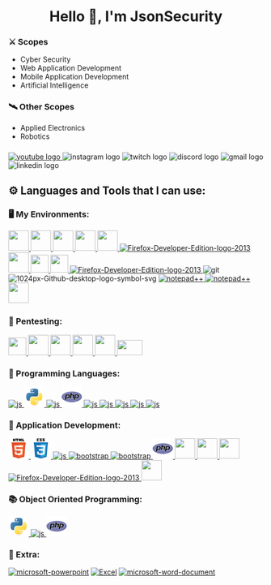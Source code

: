 # <h1 align="center">Hello 👾, I'm JsonSecurity</h1>
<!-------------------------------------------------------------->
<h3 align="left">⚔️ Scopes</h3>
<ul>
  <li>Cyber Security</li>
  <li>Web Application Development</li>
  <li>Mobile Application Development</li>
  <li>Artificial Intelligence</li>
</ul>
<h3 align="left">🛰️ Other Scopes</h3>
<ul>
  <li>Applied Electronics</li>
  <li>Robotics</li>
</ul>

###

<div align="left">
  <a href="https://www.kali.org/">
    <img src="https://img.shields.io/static/v1?message=Youtube&logo=youtube&label=&color=FF0000&logoColor=white&labelColor=&style=for-the-badge" height="35" alt="youtube logo"  />
  </a> 
  <img src="https://img.shields.io/static/v1?message=Instagram&logo=instagram&label=&color=E4405F&logoColor=white&labelColor=&style=for-the-badge" height="35" alt="instagram logo"  />
  <img src="https://img.shields.io/static/v1?message=Twitch&logo=twitch&label=&color=9146FF&logoColor=white&labelColor=&style=for-the-badge" height="35" alt="twitch logo"  />
  <img src="https://img.shields.io/static/v1?message=Discord&logo=discord&label=&color=7289DA&logoColor=white&labelColor=&style=for-the-badge" height="35" alt="discord logo"  />
  <img src="https://img.shields.io/static/v1?message=Gmail&logo=gmail&label=&color=D14836&logoColor=white&labelColor=&style=for-the-badge" height="35" alt="gmail logo"  />
  <img src="https://img.shields.io/static/v1?message=LinkedIn&logo=linkedin&label=&color=0077B5&logoColor=white&labelColor=&style=for-the-badge" height="35" alt="linkedin logo"  />
</div>

###

<!-------------------------------------------------------------->
<h2 align="left">⚙️ Languages and Tools that I can use:</h2>
<!-------------------------------------------------------------->

<h3 align="left">🖥️ My Environments:</h3>
<p>
  <a href="https://www.kali.org/">
    <img src="https://seeklogo.com/images/K/kali-linux-logo-AED181186E-seeklogo.com.png" width="40px" height="40px" border="0" decora/>
  </a>
  <a href="https://www.parrotsec.org/">
    <img src="https://styles.redditmedia.com/t5_3jxys/styles/communityIcon_z9jsfziqpdac1.jpg?format=pjpg&s=4ded88935752780a668f7d11d20062d99c780ba9" width="40px" height="40px" border="0" decora/>
  </a>
  <a href="https://www.virtualbox.org/">
    <img src="https://upload.wikimedia.org/wikipedia/commons/d/d5/Virtualbox_logo.png" width="40px" height="40px" border="0" decora/>
  </a>
  <a href="https://www.sublimetext.com/">
    <img width="40px" height="40px" src="https://www.sublimehq.com/images/sublime_text.png" border="0"/>
  </a>
  <a href="https://github.com/microsoft/vscode">
    <img width="40px" height="40px" src="https://static-00.iconduck.com/assets.00/visual-studio-code-icon-2048x2026-9ua8vqiy.png" border="0"/>
  </a>
  <a href="https://developer.android.com/studio?hl=es-419"  target="_blank">
      <img src="https://upload.wikimedia.org/wikipedia/commons/thumb/c/c1/Android_Studio_icon_%282023%29.svg/480px-Android_Studio_icon_%282023%29.svg.png" alt="Firefox-Developer-Edition-logo-2013" height="40" width="40" border="0">
  </a>
  <a href="https://colab.research.google.com/" target="_blank">
    <img  width="40px" height="40px" src="https://avatars.githubusercontent.com/u/33467679"/>
  </a>
  <a href="https://github.com/Kaggle" target="_blank">
    <img  width="35px" height="35px" src="https://cdn.iconscout.com/icon/free/png-256/free-kaggle-3521526-2945029.png"/>
  </a>
  <a href="https://github.com/tensorflow/tensorflow" target="_blank">
    <img  width="35px" height="35px" src="https://avatars.githubusercontent.com/u/15658638"/>
  </a>
  <a href="https://www.mozilla.org/en-US/firefox/developer/"  target="_blank">
      <img src="https://i.ibb.co/NrCpW5N/Firefox-Developer-Edition-logo-2013.png" alt="Firefox-Developer-Edition-logo-2013" height="40" width="40" border="0">
  </a>
  <a href="https://git-scm.com/" target="_blank" style="text-decoration: none;" rel="noreferrer">
    <img src="https://www.vectorlogo.zone/logos/git-scm/git-scm-icon.svg" alt="git" width="40" height="40"/> 
  </a> 
  <a href="https://desktop.github.com/" style="text-decoration: none;" target="_blank">
    <img src="https://i.ibb.co/7KZpZkL/1024px-Github-desktop-logo-symbol-svg.png" height="40" width="40" alt="1024px-Github-desktop-logo-symbol-svg" border="0">
  </a>
  <a href="https://www.arduino.cc/" target="_blank">
    <img src="https://www.arduino.cc/wiki/370832ed4114dd35d498f2f449b4781e/arduino.svg" width="auto" height="40px" alt="notepad++" border="0">
  </a>
  <a href="https://www.geogebra.org/materials" target="_blank">
    <img src="https://upload.wikimedia.org/wikipedia/commons/thumb/5/57/Geogebra.svg/150px-Geogebra.svg.png" width="auto" height="40px" alt="notepad++" border="0">
  </a>
  <a href="https://www.latex-project.org/get/" target="_blank">
    <img  width="40px" height="40px" src="https://www.latex-project.org/about/logos/latex-project-logo_288x288.svg"/>
  </a>
</p>
<!-------------------------------------------------------------->
<h3 align="left">🎣 Pentesting:</h3>
<p align="left">
  <a href="https://portswigger.net/burp/communitydownload" target="_blank">
    <img width="35px" height="35px" src="https://miro.medium.com/v2/resize:fit:720/format:webp/1*KMYIE0A-u-DhaMm9N2ImlA.png"/>
  </a>
  <a href="https://app.hackthebox.com/" target="_blank">
    <img width="40px" height="40px" src="https://avatars.githubusercontent.com/u/31746234?s=200&v=4"/>
  </a>
  <a href="https://www.vulnhub.com/" target="_blank">
    <img width="40px" height="40px" src="https://styles.redditmedia.com/t5_3ielc/styles/communityIcon_3bj2qe3pois31.png"/>
  </a>
  <a href="https://nmap.org/" target="_blank">
    <img width="40px" height="40px" src="https://asset.brandfetch.io/idHnSFcYKj/idj4y8Dz-_.png"/>
  </a>
  <a href="https://www.exploit-db.com/searchsploit" target="_blank">
    <img width="40px" height="40px" src="https://www.exploit-db.com/images/spider-white.png"/>
  </a>
  <a href="https://www.docker.com/" target="_blank" rel="noreferrer"> 
    <img src="https://upload.wikimedia.org/wikipedia/commons/e/ea/Docker_%28container_engine%29_logo_%28cropped%29.png" width="50" height="30"/> 
  </a>
</p>
<!-------------------------------------------------------------->
<h3 align="left">🦖 Programming Languages:</h3>
<p>
  <a href="https://www.gnu.org/software/bash/" target="_blank" rel="noreferrer"> 
    <img src="https://runcode-app-public.s3.amazonaws.com/images/bash-shell-script-online-editor-compiler.original.png" alt="js" width="40" height="40"/> 
  </a>
  <a href="https://www.python.org" target="_blank" rel="noreferrer">
    <img src="https://raw.githubusercontent.com/devicons/devicon/master/icons/python/python-original.svg" alt="python" width="40" height="40"/>
  </a>
  <a href="https://github.com/dart-lang" target="_blank" rel="noreferrer"> 
    <img src="https://avatars.githubusercontent.com/u/1609975" alt="js" width="40" height="40"/> 
  </a>
  <a href="https://www.php.net" target="_blank" rel="noreferrer"> 
    <img src="https://raw.githubusercontent.com/devicons/devicon/master/icons/php/php-original.svg" alt="php" width="40" height="40"/> 
  </a>
  <a href="https://www.javascript.com/" target="_blank" rel="noreferrer"> 
    <img src="https://seeklogo.com/images/J/javascript-logo-8892AEFCAC-seeklogo.com.png" alt="js" width="31" height="31"/> 
  </a>
  <a href="https://www.java.com/es/" target="_blank" rel="noreferrer"> 
    <img src="https://brandslogos.com/wp-content/uploads/images/large/java-logo-1.png" alt="js" width="40" height="40"/> 
  </a>
  <a href="https://marketplace.visualstudio.com/items?itemName=ms-vscode.cpptools" target="_blank" rel="noreferrer"> 
    <img src="https://upload.wikimedia.org/wikipedia/commons/1/19/C_Logo.png" alt="js" width="40" height="40"/> 
  </a>
  <a href="https://marketplace.visualstudio.com/items?itemName=ms-vscode.cpptools" target="_blank" rel="noreferrer"> 
    <img src="https://upload.wikimedia.org/wikipedia/commons/3/32/C%2B%2B_logo.png" alt="js" width="40" height="40"/> 
  </a>
  <a href="https://www.lua.org/" target="_blank" rel="noreferrer"> 
    <img src="https://upload.wikimedia.org/wikipedia/commons/thumb/c/cf/Lua-Logo.svg/600px-Lua-Logo.svg.png?20150107024942" alt="js" width="40" height="40"/> 
  </a>
</p>
<!-------------------------------------------------------------->
<h3 align="left">🧱 Application Development:</h3>
<p align="left">
  <a href="https://www.w3.org/html/" target="_blank" rel="noreferrer"> 
    <img src="https://raw.githubusercontent.com/devicons/devicon/master/icons/html5/html5-original-wordmark.svg" alt="html5" width="40" height="40"/> 
  </a>
  <a href="https://www.w3schools.com/css/" target="_blank" rel="noreferrer"> 
    <img src="https://raw.githubusercontent.com/devicons/devicon/master/icons/css3/css3-original-wordmark.svg" alt="css3" width="40" height="40"/> 
  </a>
  <a href="https://www.javascript.com/" target="_blank" rel="noreferrer"> 
    <img src="https://seeklogo.com/images/J/javascript-logo-8892AEFCAC-seeklogo.com.png" alt="js" width="31" height="31"/> 
  </a> 
  <a href="https://getbootstrap.com" target="_blank" rel="noreferrer"> 
    <img src="https://getbootstrap.com/docs/5.3/assets/brand/bootstrap-logo-shadow.png" alt="bootstrap" width="50" height="40"/> 
  </a>
  <a href="https://jquery.com/" target="_blank" rel="noreferrer"> 
    <img src="https://seeklogo.com/images/J/jquery-logo-CFE6ECE363-seeklogo.com.png" alt="bootstrap" width="35" height="35"/> 
  </a>
  <a href="https://www.php.net" target="_blank" rel="noreferrer"> 
    <img src="https://raw.githubusercontent.com/devicons/devicon/master/icons/php/php-original.svg" alt="php" width="40" height="40"/> 
  </a>
  <a href="https://www.mysql.com/" target="_blank" rel="noreferrer"> 
    <img src="https://cdn.icon-icons.com/icons2/1381/PNG/512/mysqlworkbench_93532.png" width="40" height="40"/> 
  </a>
  <a href="https://www.microsoft.com/es-es/sql-server/sql-server-downloads" target="_blank" rel="noreferrer"> 
    <img src="https://www.geekandjob.com/uploads/wiki/43b8c92d2a8fcd2a95ae6bf30c18494dae92467a.png" width="40" height="40"/> 
  </a>
  <a href="https://mariadb.org/" target="_blank" rel="noreferrer"> 
    <img src="https://static-00.iconduck.com/assets.00/mariadb-icon-512x340-txozryr2.png" width="40" height="40"/> 
  </a>
  <a href="https://github.com/flutter/flutter"  target="_blank">
      <img src="https://avatars.githubusercontent.com/u/14101776" alt="Firefox-Developer-Edition-logo-2013" height="40" width="40" border="0">
  </a>
  <a href="https://github.com/flet-dev/flet"  target="_blank">
      <img src="https://flet.dev/img/logo.svg" height="40" width="40" border="0">
  </a>
</p>
<!-------------------------------------------------------------->
<h3 align="left">📚 Object Oriented Programming:</h3>
<p>
  <a href="https://www.python.org" target="_blank" rel="noreferrer">
    <img src="https://raw.githubusercontent.com/devicons/devicon/master/icons/python/python-original.svg" alt="python" width="40" height="40"/>
  </a>
  <a href="https://www.java.com/es/" target="_blank" rel="noreferrer"> 
    <img src="https://brandslogos.com/wp-content/uploads/images/large/java-logo-1.png" alt="js" width="40" height="40"/> 
  </a>
  <a href="https://www.php.net" target="_blank" rel="noreferrer"> 
    <img src="https://raw.githubusercontent.com/devicons/devicon/master/icons/php/php-original.svg" alt="php" width="40" height="40"/> 
  </a>
</p>
<!-------------------------------------------------------------->
<h3>📓 Extra:</h3>
<a href="https://www.microsoft.com/en-us?ql=4"><img src="https://i.ibb.co/hWbmstm/pngwing-com.png" alt="microsoft-powerpoint" width="auto" height="40" border="0"></a>
<a href="https://www.microsoft.com/en-us?ql=4"><img src="https://i.ibb.co/P9qktLw/pngwing-com-1.png" width="auto" height="40" alt="Excel" border="0"></a>
<a href="https://www.microsoft.com/en-us?ql=4"><img src="https://i.ibb.co/1vHDj4d/pngwing-com-2.png" width="auto" height="40" alt="microsoft-word-document" border="0"></a>
<br>
<!-------------------------------------------------------------->
<!--
<dl>
  <dt width="30em">
    <img width="40px" height="40px" src="https://upload.wikimedia.org/wikipedia/commons/d/d5/Virtualbox_logo.png"/> 
    <a href="https://www.virtualbox.org/" target="_blank">
      Virtual Box
    </a>
  </dt>
</dl>
-->
